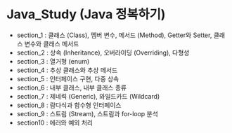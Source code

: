 # Java_Study (Java 정복하기)
* section_1 : 클래스 (Class), 멤버 변수, 메서드 (Method), Getter와 Setter, 클래스 변수와 클래스 메서드
* section_2 : 상속 (Inheritance), 오버라이딩 (Overriding), 다형성
* section_3 : 열거형 (enum)
* section_4 : 추상 클래스와 추상 메서드
* section_5 : 인터페이스 구현, 다중 상속
* section_6 : 내부 클래스, 내부 클래스 종류
* section_7 : 제네릭 (Generic), 와일드카드 (Wildcard)
* section_8 : 람다식과 함수형 인터페이스
* section_9 : 스트림 (Stream), 스트림과 for-loop 분석
* section10 : 에러와 예외 처리
